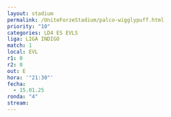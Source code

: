 ```yaml
---
layout: stadium
permalink: /UniteForzeStadium/palco-wigglypuff.html
priority: "10"
categories: LD4 ES EVLS
liga: LIGA INDIGO
match: 1
local: EVL
r1: 0
r2: 0
out: E
hora: '"21:30"'
fecha:
  - 15.01.25
ronda: "4"
stream:
---
```

